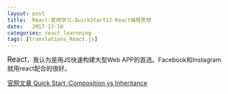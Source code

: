 ```yaml
---
layout: post
title:  React-官网学习-QuickStart12-React编程思想
date:   2017-12-18
categories: react_learnning
tags: [translations_React.js]
---
```

<big>React</big>，我认为是用JS快速构建大型Web APP的首选。Facebook和Instagram就用react配合的很好。



[官网文章 Quick Start :Composition vs Inheritance](https://reactjs.org/docs/composition-vs-inheritance.html)
